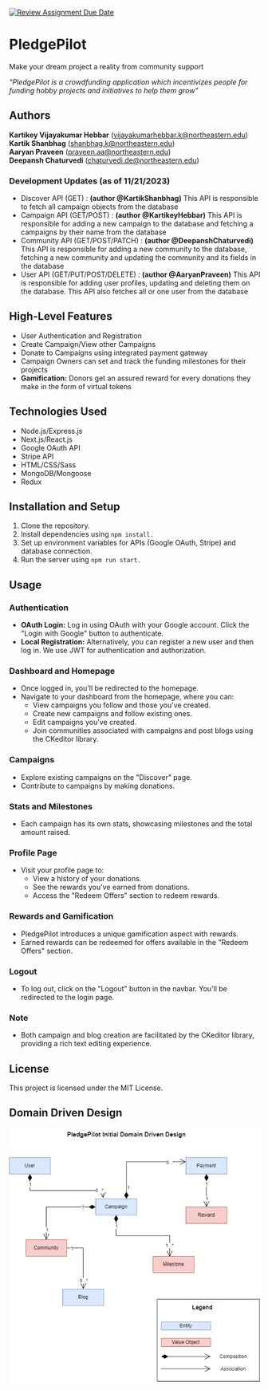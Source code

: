 [![Review Assignment Due Date](https://classroom.github.com/assets/deadline-readme-button-24ddc0f5d75046c5622901739e7c5dd533143b0c8e959d652212380cedb1ea36.svg)](https://classroom.github.com/a/OuSBNpwM)

# PledgePilot 
Make your dream project a reality from community support  

_"PledgePilot is a crowdfunding application which incentivizes people for funding hobby projects and initiatives to help them grow"_
## Authors  

**Kartikey Vijayakumar Hebbar**	(vijayakumarhebbar.k@northeastern.edu)  
**Kartik Shanbhag**	(shanbhag.k@northeastern.edu)  
**Aaryan Praveen** (praveen.aa@northeastern.edu)  
**Deepansh Chaturvedi**	(chaturvedi.de@northeastern.edu)  

### Development Updates (as of 11/21/2023)  
- Discover API (GET) : **(author @KartikShanbhag)** This API is responsible to fetch all campaign objects from the database  
- Campaign API (GET/POST) : **(author @KartikeyHebbar)** This API is responsible for adding a new campaign to the database and fetching a campaigns by their name from the database  
- Community API (GET/POST/PATCH) : **(author @DeepanshChaturvedi)** This API is responsible for adding a new community to the database, fetching a new community and updating the community and its fields in the database  
- User API (GET/PUT/POST/DELETE) : **(author @AaryanPraveen)** This API is responsible for adding user profiles, updating and deleting them on the database. This API also fetches all or one user from the database  

## High-Level Features

- User Authentication and Registration
- Create Campaign/View other Campaigns
- Donate to Campaigns using integrated payment gateway
- Campaign Owners can set and track the funding milestones for their projects
- **Gamification:** Donors get an assured reward for every donations they make in the form of virtual tokens

## Technologies Used

- Node.js/Express.js
- Next.js/React.js
- Google OAuth API
- Stripe API
- HTML/CSS/Sass
- MongoDB/Mongoose
- Redux

## Installation and Setup

1. Clone the repository.
2. Install dependencies using `npm install.`
3. Set up environment variables for APIs (Google OAuth, Stripe) and database connection.
4. Run the server using `npm run start.`

## Usage

### Authentication

- **OAuth Login:** Log in using OAuth with your Google account. Click the "Login with Google" button to authenticate.
- **Local Registration:** Alternatively, you can register a new user and then log in. We use JWT for authentication and authorization.

### Dashboard and Homepage

- Once logged in, you'll be redirected to the homepage.
- Navigate to your dashboard from the homepage, where you can:
  - View campaigns you follow and those you've created.
  - Create new campaigns and follow existing ones.
  - Edit campaigns you've created.
  - Join communities associated with campaigns and post blogs using the CKeditor library.

### Campaigns

- Explore existing campaigns on the "Discover" page.
- Contribute to campaigns by making donations.

### Stats and Milestones

- Each campaign has its own stats, showcasing milestones and the total amount raised.

### Profile Page

- Visit your profile page to:
  - View a history of your donations.
  - See the rewards you've earned from donations.
  - Access the "Redeem Offers" section to redeem rewards.

### Rewards and Gamification

- PledgePilot introduces a unique gamification aspect with rewards.
- Earned rewards can be redeemed for offers available in the "Redeem Offers" section.

### Logout

- To log out, click on the "Logout" button in the navbar. You'll be redirected to the login page.

### Note

- Both campaign and blog creation are facilitated by the CKeditor library, providing a rich text editing experience.


## License
This project is licensed under the MIT License.


## Domain Driven Design  

![domain design](design/PledgePilot_Domain_Design.png)
